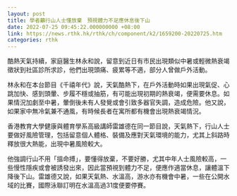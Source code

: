 ```yaml
---
layout: post
title: 學者籲行山人士懂放棄　預視體力不足應休息後下山
date: 2022-07-25 09:45:22.000000000 +08:00
link: https://news.rthk.hk/rthk/ch/component/k2/1659200-20220725.htm
categories: rthk
---
```


酷熱天氣持續，家庭醫生林永和說，留意到近日有市民出現類似中暑或輕微熱衰竭徵狀到社區診所求診，他們出現頭痛、疲累等不適，部分人曾做戶外活動。

林永和在本台節目《千禧年代》說，天氣酷熱下，在戶外活動時如果出現氣促、心跳加快、感到頭暈、步履不穩或抽筋，有可能出現初期的熱衰竭，便需要休息。如果情況加劇至中暑，暈倒後未有人發覺或會引致多器官失調，造成危險。他又說，如果家中無冷氣兼不通風，有時候長者在寓所都有機會出現熱衰竭情況。

香港教育大學健康與體育學系高級講師雷雄德在同一節目說，天氣熱下，行山人士要做好風險管理，包括留意個人體格、裝備及應對天氣環境的能力，尤其上斜路時釋放很大熱能，出現中暑風險較大。

他強調行山不用「搵命搏」，要懂得放棄，不要好勝，尤其中年人士風險較高，一些慢性隱疾或會被誘發出來，因此當預視到體力不足，便應作適當休息，讓體溫下降後下山。雷雄德又說，如果天氣熱、水溫高，游水亦有機會中暑，一些在公開水域的比賽，國際泳聯訂明在水溫高過31度便要停賽。
